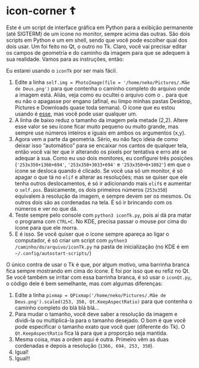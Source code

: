 # icon-corner ☦

Este é um script de interface gráfica em Python para a exibição permanente (até SIGTERM) de um ícone no monitor, sempre acima das outras. São dois scripts em Python e um em shell, sendo que você pode escolher qual dos dois usar. Um foi feito no Qt, o outro no Tk. Claro, você vai precisar editar os campos de geometria e do caminho da imagem para que se adequem à sua realidade. Vamos para as instruções, então:

Eu estarei usando o `iconTk` por ser mais fácil.
1. Edite a linha `self.img = PhotoImage(file = '/home/neko/Pictures/.Mãe de Deus.png')` para que contenha o caminho completo do arquivo onde a imagem está. Aliás, veja como eu ocultei o arquivo com o `.` para que eu não o apagasse por engano (afinal, eu limpo minhas pastas Desktop, Pictures e Downloads quase toda semana). O ícone que eu estou usando é [esse](https://i.mycdn.me/i?r=AyH4iRPQ2q0otWIFepML2LxRM7WAaqCQwlLEtE_VqlQcgg), mas você pode usar qualquer um.
2. A linha de baixo reduz o tamanho da imagem pela metade (2,2). Altere esse valor se seu ícone ficar muito pequeno ou muito grande, mas sempre use números inteiros e iguais em ambos os argumentos (x,y).
3. Agora vem a parte da geometria. Sério, eu não faço ideia de como deixar isso “automático” para se encaixar nos cantos de qualquer tela, então você vai ter que ir alterando os pixels por tentativa e erro até se adequar à sua. Como eu uso dois monitores, eu configurei três posições (`'253x350+1366+694'`, `'253x350+3033+694'` e `'253x350+0+1082'`) em que o ícone se desloca quando é clicado. Se você usa só um monitor, é só apagar o que tá no `elif` e alterar as resoluções; mas se quiser que ele tenha outros deslocamentos, é só ir adicionando mais `elif`s e aumentar o `self.pos`. Basicamente, os dois primeiros números (`253x350`) equivalem à resolução da imagem, e sempre devem ser os mesmos. Os outros dois são as cordenadas na tela. É só ir brincando com os números e ver no que dá.
4. Teste sempre pelo console com `python3 iconTk.py`, pois aí dá pra matar o programa com `CTRL+C`. No KDE, precisa passar o mouse por cima do ícone para que ele morra.
5. E é isso. Se você quiser que o ícone sempre apareça ao ligar o computador, é só criar um script com `python3 /caminho/do/arquivo/iconTk.py` na pasta de inicialização (no KDE é em `~/.config/autostart-scripts/`)

O único contra de usar o Tk é que, por algum motivo, uma barrinha branca fica sempre mostrando em cima do ícone. E foi por isso que eu refiz no Qt. Se você também se irritar com essa barrinha branca, é só usar o `iconQt.py`, o código dele é bem semelhante, mas com algumas diferenças:
1. Edite a linha `pixmap = QPixmap('/home/neko/Pictures/.Mãe de Deus.png').scaled(253, 350, Qt.KeepAspectRatio)` para que contenha o caminho completo do blá blá blá…
2. Para mudar o tamanho, você deve saber a resolução da imagem e dividi-la ou multiplicá-la para o tamanho desejado. O bom é que você pode especificar o tamanho exato que você quer (diferente do Tk). O `Qt.KeepAspectRatio` fica lá para que a proporção seja mantida.
3. Mesma coisa, mas a ordem aqui é outra. Primeiro vêm as duas cordenadas e depois a resolução (`1366, 694, 253, 350`).
4. Igual!
5. Igual!!
